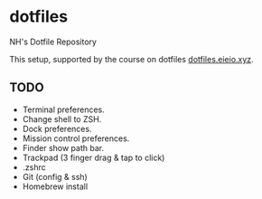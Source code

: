 # dotfiles
NH's Dotfile Repository

This setup, supported by the course on dotfiles [dotfiles.eieio.xyz](http://dotfiles.eieio.xyz). 


## TODO
- Terminal preferences.
- Change shell to ZSH.
- Dock preferences.
- Mission control preferences.
- Finder show path bar.
- Trackpad (3 finger drag & tap to click)
- .zshrc
- Git (config & ssh)
- Homebrew install

